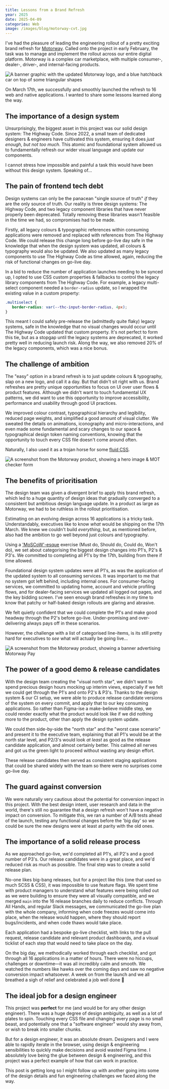 ```yaml
---
title: Lessons from a Brand Refresh
year: 2025
date: 2025-04-09
categories: Web
image: /images/blog/motorway-cvt.jpg
---
```


I've had the pleasure of leading the engineering rollout of a pretty exciting brand refresh for [Motorway](https://motorway.co.uk/). Called onto the project in early February, the task was to manage and implement the rollout across our entire digital platform. Motorway is a complex car marketplace, with multiple consumer-, dealer-, driver-, and internal-facing products.

![A banner graphic with the updated Motorway logo, and a blue hatchback car on top of some triangular shapes](/images/blog/motorway-refresh.jpg)

On March 17th, we successfully and smoothly launched the refresh to 16 web and native applications. I wanted to share some lessons learned along the way.

## The importance of a design system

Unsurprisingly, the biggest asset in this project was our solid design system: The Highway Code. Since 2022, a small team of dedicated designers & engineers have cultivated this system, ensuring it does _just enough, but not too much_. This atomic and foundational system allowed us to fundamentally refresh our wider visual language and update our components.

I cannot stress how impossible and painful a task this would have been without this design system. Speaking of...

## The pain of frontend tech debt

Design systems can only be the panacean "single source of truth" _if_ they are the only source of truth. Our reality is three design systems: The Highway Code, and two legacy component libraries that have never properly been deprecated. Totally removing these libraries wasn't feasible in the time we had, so compromises had to be made.

Firstly, all legacy colours & typographic references within consuming applications were removed and replaced with references from The Highway Code. We could release this change long before go-live day safe in the knowledge that when the design system was updated, all colours & typography would also be updated. We also updated as many legacy components to use The Highway Code as time allowed, again, reducing the risk of functional changes on go-live day.

In a bid to reduce the number of application launches needing to be synced up, I opted to use CSS custom properties & fallbacks to control the legacy library components from The Highway Code. For example, a legacy multi-select component needed a `border-radius` update, so I wrapped the existing value in a custom property:

```css
.multiselect {
   border-radius: var(--thc-input-border-radius, 4px);
}
```

This meant I could safely pre-release the (admittedly quite flaky) legacy systems, safe in the knowledge that no visual changes would occur until The Highway Code updated that custom property. It's not perfect to form this tie, but as a stopgap until the legacy systems are deprecated, it worked pretty well in reducing launch risk. Along the way, we also removed 20% of the legacy components, which was a nice bonus.

## The challenge of ambition

The "easy" option in a brand refresh is to just update colours & typography, slap on a new logo, and call it a day. But that didn't sit right with us. Brand refreshes are pretty unique opportunities to focus on UI over user flows & product features. Although we didn't want to touch fundamental UX patterns, we did want to use this opportunity to improve accessibility, performance and usability through good UI practices.

We improved colour contrast, typographical hierarchy and legibility, reduced page weights, and simplified a good amount of visual clutter. We sweated the details on animations, iconography and micro-interactions, and even made some fundamental and scary changes to our space & typographical design token naming conventions, knowing that the opportunity to touch every CSS file doesn't come around often.

Naturally, I also used it as a trojan horse for some [fluid CSS](https://utopia.fyi).

![A screenshot from the Motorway product, showing a hero image & MOT checker form](/images/blog/motorway-cvt.jpg)

## The benefits of prioritisation

The design team was given a divergent brief to apply this brand refresh, which led to a huge quantity of design ideas that gradually converged to a consistent but ambitious design language update. In a product as large as Motorway, we had to be ruthless in the rollout prioritisation.

Estimating on an evolving design across 16 applications is a tricky task. Understandably, executives like to know _what_ would be shipping on the 17th March. We knew we couldn't build _everything_, but, as mentioned before, also had the ambition to go well beyond just colours and typography.

Using a ['MoSCoW'-esque](/blog/prioritising-requirements/#exercise-moscow) exercise (Must do, Should do, Could do, Won't do), we set about categorising the biggest design changes into P1's, P2's & P3's. We committed to completing all P1's by the 17th, building from there if time allowed.

Foundational design system updates were all P1's, as was the application of the updated system to all consuming services. It was important to me that no system got left behind, including internal ones. For consumer-facing services, we committed to updating home, account and vehicle profiling flows, and for dealer-facing services we updated all logged out pages, and the key bidding screen. I've seen enough brand refreshes in my time to know that patchy or half-baked design rollouts are glaring and abrasive.

We felt quietly confident that we could complete the P1's and make good headway through the P2's before go-live. Under-promising and over-delivering always pays off in these scenarios.

However, the challenge with a list of categorised line-items, is its still pretty hard for executives to _see_ what will actually be going live...

![A screenshot from the Motorway product, showing a banner advertising Motorway Pay](/images/blog/motorway-outline.jpg)

## The power of a good demo & release candidates

With the design team creating the "visual north star", we didn't want to spend precious design hours mocking up interim views, especially if we felt we could get through the P1's and onto P2's & P3's. Thanks to the design system & our CI setup, we were able to produce release candidate versions of the system on every commit, and apply that to our key consuming applications. So rather than Figma-ise a make-believe middle step, we could render exactly what the product would look like if we did nothing more to the product, other than apply the design system update.

We could then side-by-side the "north star" and the "worst case scenario" and present it to the executive team, explaining that all P1's would be at the north star level, and P2/3's would look _at least_ as good as the release candidate application, and almost certainly better. This calmed all nerves and got us the green light to proceed without wasting any design effort.

These release candidates then served as consistent staging applications that could be shared widely with the team so there were no surprises come go-live day.

## The guard against conversion

We were naturally very cautious about the potential for conversion impact in this project. With the best design intent, user research and data in the world, there's still no guarantee that a design refresh won't have a negative impact on conversion. To mitigate this, we ran a number of A/B tests ahead of the launch, testing any functional changes before the 'big day' so we could be sure the new designs were at least at parity with the old ones.

## The importance of a solid release process

As we approached go-live, we'd completed all P1's, all P2's and a good number of P3's. Our release candidates were in a great place, and we'd reduced risk as much as possible. The final step was to create a solid release plan.

No-one likes big-bang releases, but for a project like this (one that used so much SCSS & CSS), it was impossible to use feature flags. We spent time with product managers to understand what features were being rolled out as we were building to ensure they were all visually compatible, and we merged `main` into the 16 release branches daily to reduce conflicts. Through All Hands, and regular Slack messages, we communicated the go-live plan with the whole company, informing when code freezes would come into place, when the release would happen, where they should report bugs/incidents, and when code thaws would take place.

Each application had a bespoke go-live checklist, with links to the pull request, release candidate and relevant product dashboards, and a visual ticklist of each step that would need to take place on the day.

On the big day, we methodically worked through each checklist, and got through all 16 applications in a matter of hours. There were no hiccups, challenges or downtime—it was all incredibly calm and smooth. We watched the numbers like hawks over the coming days and saw no negative conversion impact whatsoever. A week on from the launch and we all breathed a sigh of relief and celebrated a job well done 🍾

## The ideal job for a design engineer

This project was **perfect** for me (and would be for any other design engineer). There was a huge degree of design ambiguity, as well as a lot of plates to spin. Touching every CSS file and changing every page is no small beast, and potentially one that a "software engineer" would shy away from, or wish to break into smaller chunks.

But for a design engineer, it was an absolute dream. Designers and I were able to rapidly iterate in the browser, using design & engineering sensibilities to quickly make decisions and avoid wasted Figma time. I absolutely love being the glue between design & engineering, and this project was a perfect example of how that can work in practice.

This post is getting long so I might follow up with another going into some of the design details and fun engineering challenges we faced along the way.
